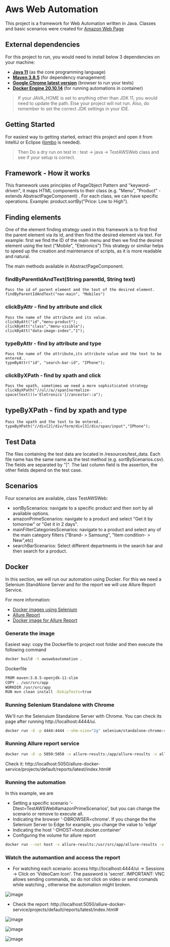 # Aws Web Automation

This project is a framework for Web Automation written in Java. Classes and basic scenarios were created for [Amazon Web Page ](https://www.amazon.in/)

## External dependencies

For this project to run, you would need to install below 3 dependencies on your machine:

- **[Java 11](https://openjdk.java.net/projects/jdk/11/)** (as the core programming language)
- **[Maven 3.8.5](https://maven.apache.org/download.cgi)** (for dependency management)
- **[Google Chrome latest version](https://www.google.com/chrome/?brand=CHBD&gclid=Cj0KCQjwr-SSBhC9ARIsANhzu15P0PA-n9Zp4NpxKaOHVGtBD1TZQH0HlQQE6hUfsOFAU1nf-Rzdlf4aAoTJEALw_wcB&gclsrc=aw.ds)** (browser to run your tests)
- **[Docker Engine 20.10.14](https://docs.docker.com/get-docker/)** (for running automations in container)

> If your JAVA_HOME is set to anything other than JDK 11, you would need to update the path. Else your project
> will not run. Also, do remember to set the correct JDK settings in your IDE.

## Getting Started

For easiest way to getting started, extract this project and open it from IntelliJ or Eclipse ([lombo](https://projectlombok.org/setup/eclipse) is needed).
> Then Do a dry run on test in : test -> java -> TestAWSWeb class and see if your setup is correct.  


## Framework - How it works

This framework uses principles of PageObject Pattern and "keyword-driven", it maps HTML components to their class (e.g. "Menu", "Product" - extends AbstractPageComponent) . For each class, we can have specific operations. Example: product.sortBy("Price: Low to High").

## Finding elements

One of the element finding strategy used in this framework is to first find the parent element via its id, and then find the desired element via text.
For example: first we find the ID of the main menu and then we find the desired element using the text ("Mobile", "Eletronics")
This strategy or similiar helps to speed up the creation and maintenance of scripts, as it is more readable and natural.

The main methods available in AbstractPageComponent.

 ### findByParentIdAndText(String parentId, String text)	
	Pass the id of parent element and the text of the desired element.
	findByParentIdAndText("nav-main", "Mobiles")

 ### clickByAttr - find by attribute and click
	Pass the name of the attribute and its value.
	clickByAtt("id","menu-product");
	clickByAtt("class","menu-visible");
	clickByAtt("data-image-index","1");
		
 ### typeByAttr - find by attribute and type
	Pass the name of the attribute,its attribute value and the text to be entered.. 
	typeByAttr("id", "search-bar-id", "IPhone");  
   
 ### clickByXPath - find by xpath and click
    Pass the xpath, sometimes we need a more sophisticated strategy
	clickByXPath("//ul//a//span[normalize-space(text())='Eletronics']//ancestor::a");
		 
 ## typeByXPath - find by xpath and type
    Pass the xpath and the text to be entered..
	typeByXPath("//div[2]/div/form/div[3]/div/span/input","IPhone");
   
## Test Data
The files containing the test data are located in /resources/test_data. Each file name has the same name as the test method (e.g. sortByScenarios.csv).
The fields are separated by "|". The last column field is the assertion, the other fields depend on the test case.

## Scenarios
Four scenarios are available, class TestAWSWeb:
 - sortByScenarios: navigate to a specific product and then sort by all available options.
 - amazonPrimeScenarios: navigate to a product and select "Get it by tomorrow" or "Get it in 2 days".
 - mainFilterCategoriesScenarios: navigate to a product and select any of the main category filters ("Brand- > Samsung", "Item condition- > New",etc)
 - searchBarScenarios: Select different departments in the search bar and then search for a product.

## Docker 
In this section, we will run our automation using Docker.
For this we need a Selenium StandAlone Server and for the report we will use Allure Report Service.

For more information:
- [Docker images using Selenium](https://github.com/SeleniumHQ/docker-selenium)
- [Allure Report](https://docs.qameta.io/allure/)
- [Docker image for Allure Report](https://github.com/fescobar/allure-docker-service)


### Generate the image
Easiest  way: copy the Dockerfile to project root folder and then execute the following command
```bash
docker build -t awswebautomation .
```
Dockerfile
```bash
FROM maven:3.8.5-openjdk-11-slim
COPY . /usr/src/app
WORKDIR /usr/src/app
RUN mvn clean install -DskipTests=true
```

### Running Selenium Standalone with Chrome
We'll run the Selenuium Standalone Server with Chrome. You can check its page after running 
http://localhost:4444/ui.

```bash
docker run -d -p 4444:4444 --shm-size="2g" selenium/standalone-chrome:4.1.4-20220427
```
### Running Allure report service
```bash
docker run -d -p 5050:5050 -v allure-results:/app/allure-results -v allure-reports:/app/allure-reports -e CHECK_RESULTS_EVERY_SECONDS=5 -e KEEP_HISTORY=20 frankescobar/allure-docker-service
```
Check it: http://localhost:5050/allure-docker-service/projects/default/reports/latest/index.html#

### Running the automation
In this example, we are
 - Setting a specific scenario '-Dtest=TestAWSWeb#amazonPrimeScenarios', but you can change the scenario or remove to execute all.
 - Indicating the browser '-DBROWSER=chrome'. If you change the the Selenium Server to Edge for example, you change the value to 'edge'
 - Indicating the host '-DHOST=host.docker.container'
 - Configuring the volume for allure report
 
```bash
docker run --net host -v allure-results:/usr/src/app/allure-results -v allure-reports:/usr/src/app/allure-reports awswebautomation mvn test -Dtest=TestAWSWeb#sortByScenarios -DBROWSER=chrome -DHOST=host.docker.container
```
### Watch the automantion and access the report
 - For watching each scenario: access http://localhost:4444/ui -> Sessions -> Click on 'VideoCam Icon'. The password is 'secret'.
  IMPORTANT: VNC allows sending commands, so do not click on video or send comands while watching , otherwise the automation might broken.
  
 ![image](https://user-images.githubusercontent.com/105996291/169858803-842c557c-1ddc-4b7e-8e1f-9732643c6015.png)

 - Check the report: http://localhost:5050/allure-docker-service/projects/default/reports/latest/index.html#

![image](https://user-images.githubusercontent.com/105996291/169846857-77a09c81-3691-49c0-aee7-bb699cd20efe.png)

![image](https://user-images.githubusercontent.com/105996291/169846901-67bcb85e-4557-4a8b-a68d-80ad418482f2.png)

![image](https://user-images.githubusercontent.com/105996291/169846995-39000f97-e433-4c0c-8793-f7da9db9767b.png)


